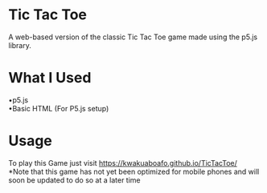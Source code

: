 # Tic Tac Toe
A web-based version of the classic Tic Tac Toe game made using the p5.js library.

# What I Used
•p5.js  
•Basic HTML (For P5.js setup)

# Usage
To play this Game just visit https://kwakuaboafo.github.io/TicTacToe/   
*Note that this game has not yet been optimized for mobile phones and will soon be updated to do so at a later time 
